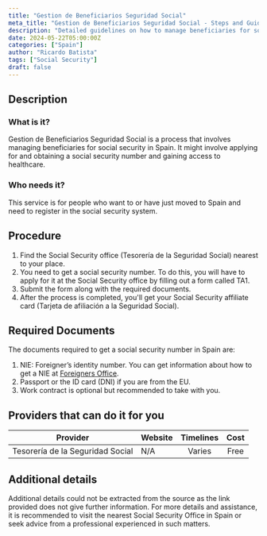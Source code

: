 ```yaml
---
title: "Gestion de Beneficiarios Seguridad Social"
meta_title: "Gestion de Beneficiarios Seguridad Social - Steps and Guidelines"
description: "Detailed guidelines on how to manage beneficiaries for social security in Spain, including step by step procedures."
date: 2024-05-22T05:00:00Z
categories: ["Spain"]
author: "Ricardo Batista"
tags: ["Social Security"]
draft: false
---
```


## Description

### What is it?

Gestion de Beneficiarios Seguridad Social is a process that involves managing beneficiaries for social security in Spain. It might involve applying for and obtaining a social security number and gaining access to healthcare.

### Who needs it?

This service is for people who want to or have just moved to Spain and need to register in the social security system.

## Procedure

1. Find the Social Security office (Tesorería de la Seguridad Social) nearest to your place.
2. You need to get a social security number. To do this, you will have to apply for it at the Social Security office by filling out a form called TA1.
3. Submit the form along with the required documents.
4. After the process is completed, you'll get your Social Security affiliate card (Tarjeta de afiliación a la Seguridad Social).

## Required Documents

The documents required to get a social security number in Spain are:

1. NIE: Foreigner’s identity number. You can get information about how to get a NIE at [Foreigners Office](http://extranjeros.mitramiss.gob.es/es/InformacionInteres/InformacionProcedimientos/Ciudadanosnocomunitarios/hoja103/index.html).
2. Passport or the ID card (DNI) if you are from the EU.
3. Work contract is optional but recommended to take with you.

## Providers that can do it for you

| Provider                         | Website | Timelines | Cost |
| -------------------------------- | ------- | :-------: | :--: |
| Tesorería de la Seguridad Social | N/A     |  Varies   | Free |

## Additional details

Additional details could not be extracted from the source as the link provided does not give further information. For more details and assistance, it is recommended to visit the nearest Social Security Office in Spain or seek advice from a professional experienced in such matters.
